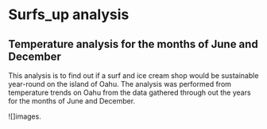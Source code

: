 # Surfs_up analysis
## Temperature analysis for the months of June and December
This analysis is to find out if a surf and ice cream shop would be sustainable year-round on the island of Oahu. 
The analysis was performed from temperature trends on Oahu from the data gathered through out the years for the months of June and December.

![]images.
